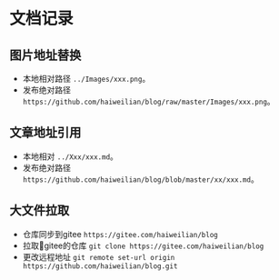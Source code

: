 # 文档记录

## 图片地址替换

- 本地相对路径 `../Images/xxx.png`。
- 发布绝对路径 `https://github.com/haiweilian/blog/raw/master/Images/xxx.png`。

## 文章地址引用

- 本地相对 `../Xxx/xxx.md`。
- 发布绝对路径 `https://github.com/haiweilian/blog/blob/master/xx/xxx.md`。

## 大文件拉取

- 仓库同步到gitee `https://gitee.com/haiweilian/blog`
- 拉取gitee的仓库 `git clone https://gitee.com/haiweilian/blog`
- 更改远程地址 `git remote set-url origin https://github.com/haiweilian/blog.git`
